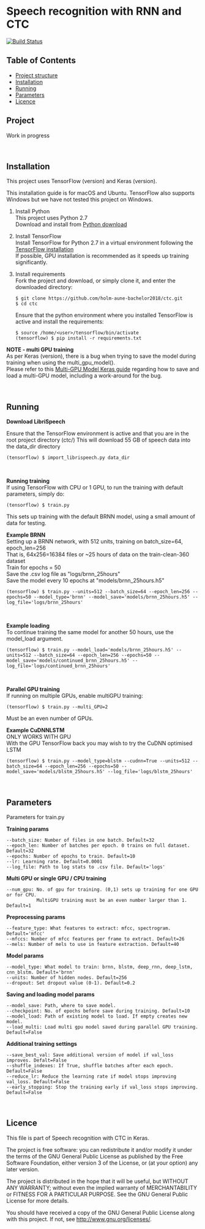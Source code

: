 Speech recognition with RNN and CTC 
======
[![Build Status](https://travis-ci.org/holm-aune-bachelor2018/ctc.svg?branch=master)](https://travis-ci.org/holm-aune-bachelor2018/ctc)


Table of Contents
------
 * [Project structure](#project)
 * [Installation](#installation)
 * [Running](#running)
 * [Parameters](#params)
 * [Licence](#licence)

<a name="project"/>

## Project
Work in progress

<br>

<a name="installation"/>

## Installation
This project uses TensorFlow (version) and Keras (version).

This installation guide is for macOS and Ubuntu. 
TensorFlow also supports Windows but we have not tested this project on Windows.
1. Install Python  
This project uses Python 2.7  
Download and install from [Python download]

2. Install TensorFlow  
Install TensorFlow for Python 2.7 in a virtual environment following the [TensorFlow installation]  
If possible, GPU installation is recommended as it speeds up training significantly.

3. Install requirements  
Fork the project and download, or simply clone it, and enter the downloaded directory:
   ```
   $ git clone https://github.com/holm-aune-bachelor2018/ctc.git
   $ cd ctc
   ```
   Ensure that the python environment where you installed TensorFlow is active and install the             requirements:
   ```ubuntu
   $ source /home/<user>/tensorflow/bin/activate
   (tensorflow) $ pip install -r requirements.txt
   ```


**NOTE - multi GPU training**  
As per Keras (version), there is a bug when trying to save the model during training when using the multi_gpu_model().  
Please refer to this [Multi-GPU Model Keras guide] regarding how to save and load a multi-GPU model, including a work-around for the bug.

<br>

<a name="running"/>

## Running

**Download LibriSpeech** 

Ensure that the TensorFlow environment is active and that you are in the root project directory (ctc/)
This will download 55 GB of speech data into the data_dir directory

```
(tensorflow) $ import_librispeech.py data_dir 

```
<br> 

**Running training** <br>
If using TensorFlow with CPU or 1 GPU, to run the training with default parameters, simply do:
``` 
(tensorflow) $ train.py
```
This sets up training with the default BRNN model, using a small amount of data for testing. <br> 

**Example BRNN** <br>
Setting up a BRNN network, with 512 units, training on batch_size=64, epoch_len=256 <br>
That is, 64x256=16384 files or ~25 hours of data on the train-clean-360 dataset <br>
Train for epochs = 50 <br>
Save the .csv log file as "logs/brnn_25hours" <br>
Save the model every 10 epochs at "models/brnn_25hours.h5" <br>

```
(tensorflow) $ train.py --units=512 --batch_size=64 --epoch_len=256 --epochs=50 --model_type='brnn' --model_save='models/brnn_25hours.h5' --log_file='logs/brnn_25hours'  
```
<br> 

**Example loading** <br>
To continue training the same model for another 50 hours, use the model_load argument.
```
(tensorflow) $ train.py --model_load='models/brnn_25hours.h5' --units=512 --batch_size=64 --epoch_len=256 --epochs=50 --model_save='models/continued_brnn_25hours.h5' --log_file='logs/continued_brnn_25hours'  
```
<br> 

**Parallel GPU training** <br>
If running on multiple GPUs, enable multiGPU training:
```
(tensorflow) $ train.py --multi_GPU=2
```
Must be an even number of GPUs. <br> 

**Example CuDNNLSTM** <br>
ONLY WORKS WITH GPU <br>
With the GPU TensorFlow back you may wish to try the CuDNN optimised LSTM

```
(tensorflow) $ train.py --model_type=blstm --cudnn=True --units=512 --batch_size=64 --epoch_len=256 --epochs=50 --model_save='models/blstm_25hours.h5' --log_file='logs/blstm_25hours'
```

<br>

<a name="params"/>

## Parameters
Parameters for train.py

**Training params** <br>
```
--batch_size: Number of files in one batch. Default=32
--epoch_len: Number of batches per epoch. 0 trains on full dataset. Default=32
--epochs: Number of epochs to train. Default=10
--lr: Learning rate. Default=0.0001
--log_file: Path to log stats to .csv file. Default='logs'
```

**Multi GPU or single GPU / CPU training** <br>
```
--num_gpu: No. of gpu for training. (0,1) sets up training for one GPU or for CPU.
           MultiGPU training must be an even number larger than 1. Default=1
```

**Preprocessing params**<br>
```
--feature_type: What features to extract: mfcc, spectrogram. Default='mfcc'
--mfccs: Number of mfcc features per frame to extract. Default=26
--mels: Number of mels to use in feature extraction. Default=40
```

**Model params**<br>
```
--model_type: What model to train: brnn, blstm, deep_rnn, deep_lstm, cnn_blstm. Default='brnn'
--units: Number of hidden nodes. Default=256
--dropout: Set dropout value (0-1). Default=0.2
```

**Saving and loading model params**<br>
```
--model_save: Path, where to save model.
--checkpoint: No. of epochs before save during training. Default=10
--model_load: Path of existing model to load. If empty creates new model.
--load_multi: Load multi gpu model saved during parallel GPU training. Default=False
```

**Additional training settings**<br>
```
--save_best_val: Save additional version of model if val_loss improves. Defalt=False
--shuffle_indexes: If True, shuffle batches after each epoch. Default=False
--reduce_lr: Reduce the learning rate if model stops improving val_loss. Default=False
--early_stopping: Stop the training early if val_loss stops improving. Default=False
```

<a name="licence"/>
<br>

## Licence
This file is part of Speech recognition with CTC in Keras.

The project is free software: you can redistribute it and/or modify
it under the terms of the GNU General Public License as published by
the Free Software Foundation, either version 3 of the License, or
(at your option) any later version.

The project is distributed in the hope that it will be useful,
but WITHOUT ANY WARRANTY; without even the implied warranty of
MERCHANTABILITY or FITNESS FOR A PARTICULAR PURPOSE.  See the
GNU General Public License for more details.

You should have received a copy of the GNU General Public License
along with this project. If not, see <http://www.gnu.org/licenses/>.
   


[Python download]: https://www.python.org/downloads/
[TensorFlow installation]: https://www.tensorflow.org/install/
[Multi-GPU Model Keras guide]: https://blog.datawow.io/multi-gpu-model-keras-ef463bf965d9
